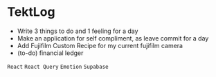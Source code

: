 # TektLog

- Write 3 things to do and 1 feeling for a day
- Make an application for self compliment, as leave commit for a day
- Add Fujifilm Custom Recipe for my current fujifilm camera
- (to-do) financial ledger

`React` `React Query` `Emotion` `Supabase`
